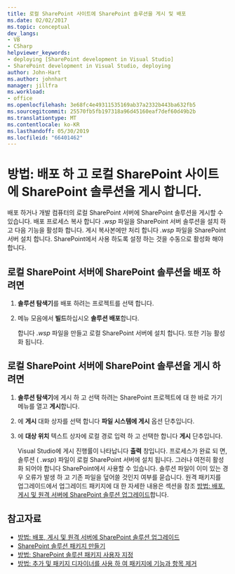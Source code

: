 ```yaml
---
title: 로컬 SharePoint 사이트에 SharePoint 솔루션을 게시 및 배포
ms.date: 02/02/2017
ms.topic: conceptual
dev_langs:
- VB
- CSharp
helpviewer_keywords:
- deploying [SharePoint development in Visual Studio]
- SharePoint development in Visual Studio, deploying
author: John-Hart
ms.author: johnhart
manager: jillfra
ms.workload:
- office
ms.openlocfilehash: 3e68fc4e49311535169ab37a2332b443ba632fb5
ms.sourcegitcommit: 25570fb5fb197318a96d45160eaf7def60d49b2b
ms.translationtype: MT
ms.contentlocale: ko-KR
ms.lasthandoff: 05/30/2019
ms.locfileid: "66401462"
---
```

# <a name="how-to-deploy-and-publish-a-sharepoint-solution-to-a-local-sharepoint-site"></a>방법: 배포 하 고 로컬 SharePoint 사이트에 SharePoint 솔루션을 게시 합니다.
  배포 하거나 개발 컴퓨터의 로컬 SharePoint 서버에 SharePoint 솔루션을 게시할 수 있습니다. 배포 프로세스 복사 합니다 *.wsp* 파일을 SharePoint 서버 솔루션을 설치 하 고 다음 기능을 활성화 합니다. 게시 복사본에만 처리 합니다 *.wsp* 파일을 SharePoint 서버 설치 합니다. SharePoint에서 사용 하도록 설정 하는 것을 수동으로 활성화 해야 합니다.

## <a name="to-deploy-a-sharepoint-solution-to-the-local-sharepoint-server"></a>로컬 SharePoint 서버에 SharePoint 솔루션을 배포 하려면

1. **솔루션 탐색기**를 배포 하려는 프로젝트를 선택 합니다.

2. 메뉴 모음에서 **빌드**하십시오 **솔루션 배포**합니다.

     합니다 *.wsp* 파일을 만들고 로컬 SharePoint 서버에 설치 합니다. 또한 기능 활성화 됩니다.

## <a name="to-publish-a-sharepoint-solution-to-a-local-sharepoint-server"></a>로컬 SharePoint 서버에 SharePoint 솔루션을 게시 하려면

1. **솔루션 탐색기**에 게시 하 고 선택 하려는 SharePoint 프로젝트에 대 한 바로 가기 메뉴를 열고 **게시**합니다.

2. 에 **게시** 대화 상자를 선택 합니다 **파일 시스템에 게시** 옵션 단추입니다.

3. 에 **대상 위치** 텍스트 상자에 로컬 경로 입력 하 고 선택한 합니다 **게시** 단추입니다.

     Visual Studio에 게시 진행률이 나타납니다 **출력** 창입니다. 프로세스가 완료 되 면, 솔루션 ( *.wsp*) 파일이 로컬 SharePoint 서버에 설치 됩니다. 그러나 여전히 활성화 되어야 합니다 SharePoint에서 사용할 수 있습니다. 솔루션 파일이 이미 있는 경우 오류가 발생 하 고 기존 파일을 덮어쓸 것인지 여부를 묻습니다. 원격 패키지를 업그레이드에서 업그레이드 패키지에 대 한 자세한 내용은 섹션을 참조 [방법: 배포, 게시 및 원격 서버에 SharePoint 솔루션 업그레이드](../sharepoint/how-to-deploy-publish-and-upgrade-sharepoint-solutions-on-a-remote-server.md)합니다.

## <a name="see-also"></a>참고자료
- [방법: 배포, 게시 및 원격 서버에 SharePoint 솔루션 업그레이드](../sharepoint/how-to-deploy-publish-and-upgrade-sharepoint-solutions-on-a-remote-server.md)
- [SharePoint 솔루션 패키지 만들기](../sharepoint/creating-sharepoint-solution-packages.md)
- [방법: SharePoint 솔루션 패키지 사용자 지정](../sharepoint/how-to-customize-a-sharepoint-solution-package.md)
- [방법: 추가 및 패키지 디자이너를 사용 하 여 패키지에 기능과 항목 제거](../sharepoint/how-to-add-and-remove-features-and-items-to-a-package-by-using-the-package-designer.md)
